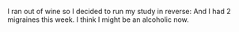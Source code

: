 I ran out of wine so I decided to run my study in reverse: And I had 2 migraines this week. I think I might be an alcoholic now.

